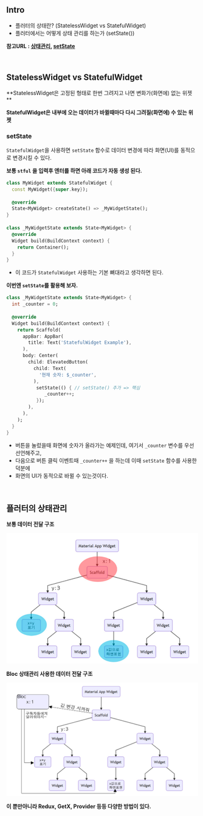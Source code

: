 ## Intro

- 플러터의 상태란? (StatelessWidget vs StatefulWidget)
- 플러터에서는 어떻게 상태 관리를 하는가 (setState())

**참고URL : [상태관리](https://velog.io/@redforest/%ED%94%8C%EB%9F%AC%ED%84%B0%EC%9D%98-%EC%83%81%ED%83%9C%EA%B4%80%EB%A6%AC), [setState](https://terry1213.github.io/flutter/flutter-statefulwidget-setState/)**

<br>

## StatelessWidget vs StatefulWidget

**StatelessWidget은 고정된 형태로 한번 그려지고 나면 변화가(화면에) 없는 위젯   **

**StatefulWidget은 내부에 오는 데이터가 바뀔때마다 다시 그려질(화면에) 수 있는 위젯**



### setState

`StatefulWidget`을 사용하면 `setState` 함수로 데이터 변경에 따라 화면(UI)를 동적으로 변경시킬 수 있다.

**보통 `stful` 을 입력후 엔터를 하면 아래 코드가 자동 생성 된다.**

```dart
class MyWidget extends StatefulWidget {
  const MyWidget({super.key});

  @override
  State<MyWidget> createState() => _MyWidgetState();
}

class _MyWidgetState extends State<MyWidget> {
  @override
  Widget build(BuildContext context) {
    return Container();
  }
}
```

* 이 코드가 `StatefulWidget` 사용하는 기본 뼈대라고 생각하면 된다.



**이번엔 `setState`를 활용해 보자.**

```dart
class _MyWidgetState extends State<MyWidget> {
  int _counter = 0;
    
  @override
  Widget build(BuildContext context) {
	return Scaffold(
      appBar: AppBar(
        title: Text('StatefulWidget Example'),
      ),
      body: Center(
        child: ElevatedButton(
          child: Text(
            '현재 숫자: $_counter',
          ),
           setState(() { // setState() 추가 => 핵심
              _counter++;
           });
        ),
      ),
    );
  }
}
```

* 버튼을 눌렀을때 화면에 숫자가 올라가는 예제인데, 여기서 `_counter` 변수를 우선 선언해주고,
* 다음으로 버튼 클릭 이벤트때 `_counter++` 을 하는데 이때 `setState` 함수를 사용한 덕분에
* 화면의 UI가 동적으로 바뀔 수 있는것이다.

<br>

## 플러터의 상태관리

**보통 데이터 전달 구조**

<img src="..\images\2023-01-07-(flutter)Study_Week6\image-20230107171751550.png" alt="image-20221218182751993" style="zoom:80%;" />





**Bloc 상태관리 사용한 데이터 전달 구조**

<img src="..\images\2023-01-07-(flutter)Study_Week6\image.png" alt="image-20221218182751993" style="zoom:80%;" />



**이 뿐만아니라 Redux, GetX, Provider 등등 다양한 방법이 있다.**
